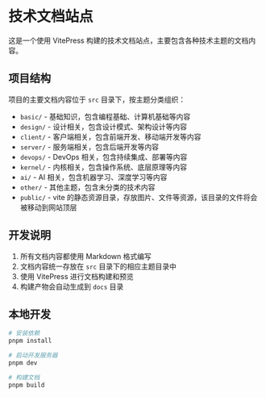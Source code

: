 # 技术文档站点

这是一个使用 VitePress 构建的技术文档站点，主要包含各种技术主题的文档内容。

## 项目结构

项目的主要文档内容位于 `src` 目录下，按主题分类组织：

- `basic/` - 基础知识，包含编程基础、计算机基础等内容
- `design/` - 设计相关，包含设计模式、架构设计等内容
- `client/` - 客户端相关，包含前端开发、移动端开发等内容
- `server/` - 服务端相关，包含后端开发等内容
- `devops/` - DevOps 相关，包含持续集成、部署等内容
- `kernel/` - 内核相关，包含操作系统、底层原理等内容
- `ai/` - AI 相关，包含机器学习、深度学习等内容
- `other/` - 其他主题，包含未分类的技术内容
- `public/` - vite 的静态资源目录，存放图片、文件等资源，该目录的文件将会被移动到网站顶层

## 开发说明

1. 所有文档内容都使用 Markdown 格式编写
2. 文档内容统一存放在 `src` 目录下的相应主题目录中
3. 使用 VitePress 进行文档构建和预览
4. 构建产物会自动生成到 `docs` 目录

## 本地开发

```bash
# 安装依赖
pnpm install

# 启动开发服务器
pnpm dev

# 构建文档
pnpm build
```
